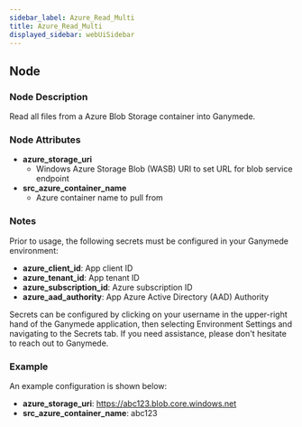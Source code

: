 ```yaml
---
sidebar_label: Azure_Read_Multi
title: Azure_Read_Multi
displayed_sidebar: webUiSidebar
---
```


## Node

### Node Description

Read all files from a Azure Blob Storage container into Ganymede.

### Node Attributes

- **azure_storage_uri**
  - Windows Azure Storage Blob (WASB) URI to set URL for blob service endpoint
- **src_azure_container_name**
  - Azure container name to pull from

### Notes

Prior to usage, the following secrets must be configured in your Ganymede environment:
- **azure_client_id**: App client ID
- **azure_tenant_id**: App tenant ID
- **azure_subscription_id**: Azure subscription ID
- **azure_aad_authority**: App Azure Active Directory (AAD) Authority

Secrets can be configured by clicking on your username in the upper-right hand of the Ganymede
application, then selecting Environment Settings and navigating to the Secrets tab.  If you need
assistance, please don't hesitate to reach out to Ganymede.

### Example

An example configuration is shown below:

- **azure_storage_uri**: https://abc123.blob.core.windows.net
- **src_azure_container_name**: abc123